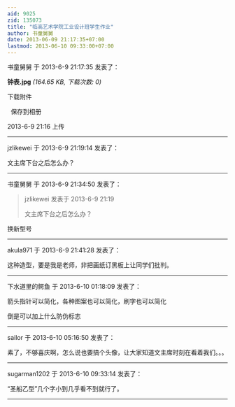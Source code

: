 ```yaml
---
aid: 9025
zid: 135073
title: "临高艺术学院工业设计班学生作业"
author: 书童舅舅
date: 2013-06-09 21:17:35+07:00
lastmod: 2013-06-10 09:33:00+07:00
---
```


书童舅舅 于 2013-6-9 21:17:35 发表了：

**钟表.jpg** _(164.65 KB, 下载次数: 0)_

下载附件

&nbsp;
保存到相册

2013-6-9 21:16 上传

---

jzlikewei 于 2013-6-9 21:19:14 发表了：

文主席下台之后怎么办？

---

书童舅舅 于 2013-6-9 21:34:50 发表了：

> jzlikewei 发表于 2013-6-9 21:19
>
> 文主席下台之后怎么办？

换新型号

---

akula971 于 2013-6-9 21:41:28 发表了：

这种造型，要是我是老师，非把画纸订黑板上让同学们批判。

---

下水道里的鳄鱼 于 2013-6-10 01:18:09 发表了：

箭头指针可以简化，各种图案也可以简化，刷字也可以简化

倒是可以加上什么防伪标志

---

sailor 于 2013-6-10 05:16:50 发表了：

素了，不够喜庆啊，怎么说也要搞个头像，让大家知道文主席时刻在看着我们。。。

---

sugarman1202 于 2013-6-10 09:33:14 发表了：

“圣船乙型”几个字小到几乎看不到就行了。

---
